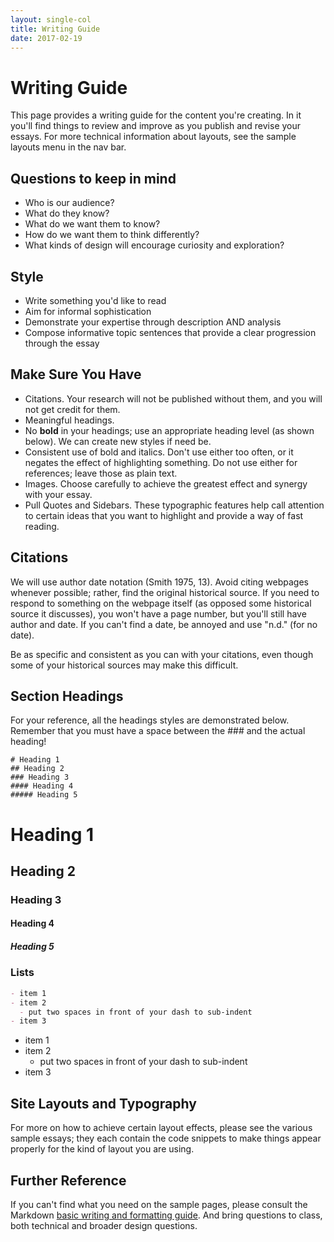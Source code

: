 ```yaml
---
layout: single-col
title: Writing Guide
date: 2017-02-19
---
```


# Writing Guide
This page provides a writing guide for the content you're creating. In it you'll find things to review and improve as you publish and revise your essays. For more technical information about layouts, see the sample layouts menu in the nav bar.

## Questions to keep in mind
- Who is our audience?
- What do they know?
- What do we want them to know?
- How do we want them to think differently?
- What kinds of design will encourage curiosity and exploration?

## Style
- Write something you'd like to read
- Aim for informal sophistication
- Demonstrate your expertise through description AND analysis
- Compose informative topic sentences that provide a clear progression through the essay

## Make Sure You Have
- Citations. Your research will not be published without them, and you will not get credit for them.
- Meaningful headings.
- No **bold** in your headings; use an appropriate heading level (as shown below). We can create new styles if need be.
- Consistent use of bold and italics. Don't use either too often, or it negates the effect of highlighting something. Do not use either for references; leave those as plain text.
- Images. Choose carefully to achieve the greatest effect and synergy with your essay.
- Pull Quotes and Sidebars. These typographic features help call attention to certain ideas that you want to highlight and provide a way of fast reading.

## Citations
We will use author date notation (Smith 1975, 13). Avoid citing webpages whenever possible; rather, find the original historical source. If you need to respond to something on the webpage itself (as opposed some historical source it discusses), you won't have a page number, but you'll still have author and date. If you can't find a date, be annoyed and  use "n.d." (for no date).

Be as specific and consistent as you can with your citations, even though some of your historical sources may make this difficult.

## Section Headings
For your reference, all the headings styles are demonstrated below. Remember that you must have a space between the ### and the actual heading!

```
# Heading 1
## Heading 2
### Heading 3
#### Heading 4
##### Heading 5
```
# Heading 1

## Heading 2

### Heading 3

#### Heading 4

##### Heading 5


### Lists
``` markdown
- item 1
- item 2
  - put two spaces in front of your dash to sub-indent
- item 3
```

- item 1
- item 2
  - put two spaces in front of your dash to sub-indent
- item 3


## Site Layouts and Typography
For more on how to achieve certain layout effects, please see the various sample essays; they each contain the code snippets to make things appear properly for the kind of layout you are using.

## Further Reference
If you can't find what you need on the sample pages, please consult the Markdown [basic writing and formatting guide](https://help.github.com/articles/basic-writing-and-formatting-syntax/). And bring questions to class, both technical and broader design questions.
